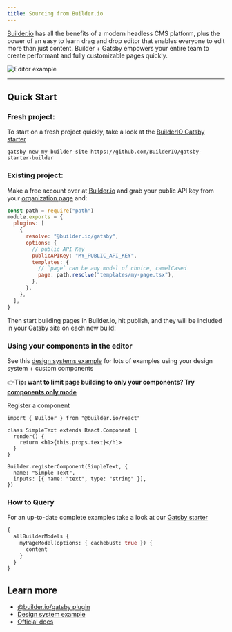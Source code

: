 ```yaml
---
title: Sourcing from Builder.io
---
```


[Builder.io](https://builder.io) has all the benefits of a modern headless CMS platform, plus the power of an easy to learn drag and drop editor that enables everyone to edit more than just content. Builder + Gatsby empowers your entire team to create performant and fully customizable pages quickly.

<img src="https://imgur.com/HjBWIbv.gif" alt="Editor example" />

---

## Quick Start

### Fresh project:

To start on a fresh project quickly, take a look at the [BuilderIO Gatsby starter](/starters/BuilderIO/gatsby-starter-builder/)

```shell
gatsby new my-builder-site https://github.com/BuilderIO/gatsby-starter-builder
```

### Existing project:

Make a free account over at [Builder.io](https://www.builder.io/) and grab your public API key from your [organization page](https://builder.io/account/organization) and:

```javascript:title=gatsby-config.js
const path = require("path")
module.exports = {
  plugins: [
    {
      resolve: "@builder.io/gatsby",
      options: {
        // public API Key
        publicAPIKey: "MY_PUBLIC_API_KEY",
        templates: {
          // `page` can be any model of choice, camelCased
          page: path.resolve("templates/my-page.tsx"),
        },
      },
    },
  ],
}
```

Then start building pages in Builder.io, hit publish, and they will be included in your Gatsby site on each new build!

### Using your components in the editor

See this [design systems example](/examples/react-design-system) for lots of examples using your design system + custom components

👉**Tip: want to limit page building to only your components? Try [components only mode](https://builder.io/c/docs/guides/components-only-mode)**

Register a component

```tsx
import { Builder } from "@builder.io/react"

class SimpleText extends React.Component {
  render() {
    return <h1>{this.props.text}</h1>
  }
}

Builder.registerComponent(SimpleText, {
  name: "Simple Text",
  inputs: [{ name: "text", type: "string" }],
})
```

### How to Query

For an up-to-date complete examples take a look at our [Gatsby starter](https://github.com/BuilderIO/gatsby-starter-builder)

```graphql
{
  allBuilderModels {
    myPageModel(options: { cachebust: true }) {
      content
    }
  }
}
```

## Learn more

- [@builder.io/gatsby plugin](https://github.com/BuilderIO/builder/tree/master/packages/gatsby)
- [Design system example](https://github.com/BuilderIO/builder/tree/master/examples/react-design-system)
- [Official docs](https://www.builder.io/c/docs/getting-started)
